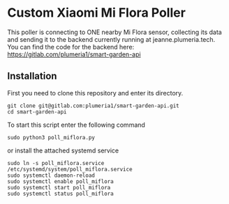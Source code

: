 # Custom Xiaomi Mi Flora Poller
This poller is connecting to ONE nearby Mi Flora sensor, collecting its data and sending it to
the backend currently running at jeanne.plumeria.tech.
You can find the code for the backend here: https://gitlab.com/plumeria1/smart-garden-api


## Installation
First you need to clone this repository and enter its directory.
```
git clone git@gitlab.com:plumeria1/smart-garden-api.git
cd smart-garden-api
```

To start this script enter the following command
```python3
sudo python3 poll_miflora.py
```
or install the attached systemd service
```
sudo ln -s poll_miflora.service /etc/systemd/system/poll_miflora.service
sudo systemctl daemon-reload
sudo systemctl enable poll_miflora
sudo systemctl start poll_miflora
sudo systemctl status poll_miflora
```

